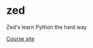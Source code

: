# zed
Zed's learn Python the hard way

[Course site][lp3thw]

[lp3thw]: https://learnpythonthehardway.org/ "Learn Python 3 the hard way"
